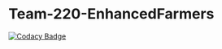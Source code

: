 # Team-220-EnhancedFarmers

[![Codacy Badge](https://api.codacy.com/project/badge/Grade/38fffc57b07841d69de2b52177d43be1)](https://app.codacy.com/gh/BuildForSDGCohort2/Team-220-EnhancedFarmers?utm_source=github.com&utm_medium=referral&utm_content=BuildForSDGCohort2/Team-220-EnhancedFarmers&utm_campaign=Badge_Grade_Dashboard)